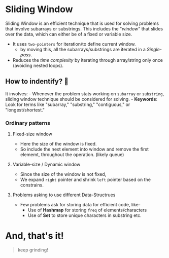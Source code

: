 # Sliding Window

Sliding Window is an efficient technique that is used for solving problems that involve subarrays or substrings.
This includes the "*window*" that slides over the data, which can either be of a fixed or variable size.

- It uses `two-pointers` for iteration/to define current window.
    - by moving this, all the subarrays/substrings are iterated in a *Single-pass*.
- Reduces the *time complexity* by iterating through array/string only once (avoiding nested loops).

## How to indentify? 🤔
It involves: 
    - Whenever the problem stats working on `subarray` or `substring`, sliding window technique should be considered for solving.
    - **Keywords**: Look for terms like "subarray," "substring," "contiguous," or "longest/shortest."

### Ordinary patterns

1. Fixed-size window
    - Here the size of the window is fixed.
    - So include the next element into window and remove the first elememt, throughout the operation. (likely queue)

2. Variable-size / Dynamic window
    - Since the size of the window is not fixed, 
    - We expand `right` pointer and shrink `left` pointer based on the constrains.

3. Problems asking to use different Data-Structrues
    - Few problems ask for storing data for efficient code, like-
        - Use of **Hashmap** for storing `freq` of elements/characters
        - Use of **Set** to store unique characters in substring etc.

# And, that's it! 
> keep grinding! 
